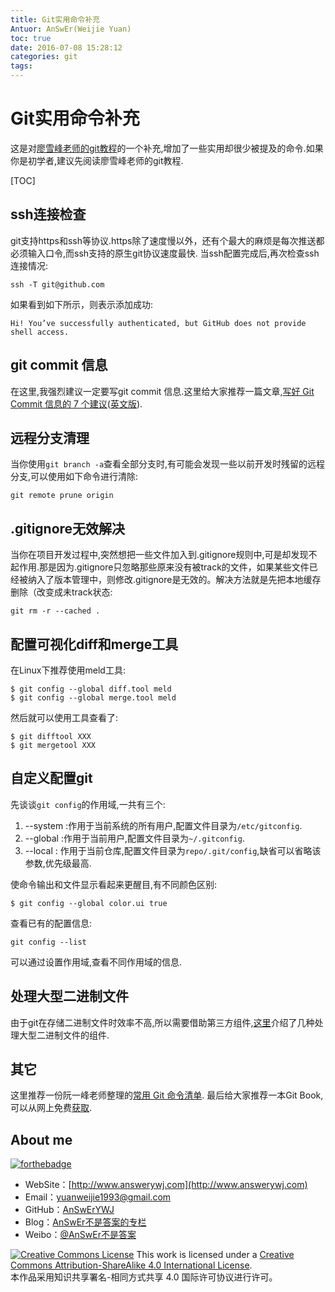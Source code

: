 ```yaml
---
title: Git实用命令补充
Antuor: AnSwEr(Weijie Yuan)
toc: true
date: 2016-07-08 15:28:12
categories: git
tags:
---
```



# Git实用命令补充
这是对[廖雪峰老师的git教程](http://www.liaoxuefeng.com/wiki/0013739516305929606dd18361248578c67b8067c8c017b000)的一个补充,增加了一些实用却很少被提及的命令.如果你是初学者,建议先阅读廖雪峰老师的git教程.

[TOC]


## ssh连接检查
git支持https和ssh等协议.https除了速度慢以外，还有个最大的麻烦是每次推送都必须输入口令,而ssh支持的原生git协议速度最快.
当ssh配置完成后,再次检查ssh连接情况:
```
ssh -T git@github.com
```
如果看到如下所示，则表示添加成功:
```
Hi! You’ve successfully authenticated, but GitHub does not provide shell access.
```

## git commit 信息
在这里,我强烈建议一定要写git commit 信息.这里给大家推荐一篇文章,[写好 Git Commit 信息的 7 个建议](http://blog.jobbole.com/92713/)([英文版](http://chris.beams.io/posts/git-commit/)).

## 远程分支清理
当你使用`git branch -a`查看全部分支时,有可能会发现一些以前开发时残留的远程分支,可以使用如下命令进行清除:
```
git remote prune origin
```

## .gitignore无效解决
当你在项目开发过程中,突然想把一些文件加入到.gitignore规则中,可是却发现不起作用.那是因为.gitignore只忽略那些原来没有被track的文件，如果某些文件已经被纳入了版本管理中，则修改.gitignore是无效的。解决方法就是先把本地缓存删除（改变成未track状态:
```
git rm -r --cached .
```

## 配置可视化diff和merge工具
在Linux下推荐使用meld工具:
```
$ git config --global diff.tool meld
$ git config --global merge.tool meld
```
然后就可以使用工具查看了:
```
$ git difftool XXX
$ git mergetool XXX
```

## 自定义配置git
先谈谈`git config`的作用域,一共有三个:
1. --system :作用于当前系统的所有用户,配置文件目录为`/etc/gitconfig`.
2. --global :作用于当前用户,配置文件目录为`~/.gitconfig`.
3. --local : 作用于当前仓库,配置文件目录为`repo/.git/config`,缺省可以省略该参数,优先级最高.

使命令输出和文件显示看起来更醒目,有不同颜色区别:
```
$ git config --global color.ui true
```

查看已有的配置信息:
```
git config --list
```
可以通过设置作用域,查看不同作用域的信息.


## 处理大型二进制文件
由于git在存储二进制文件时效率不高,所以需要借助第三方组件,[这里](http://www.oschina.net/news/71365/git-annex-lfs-bigfiles-fat-media-bigstore-sym)介绍了几种处理大型二进制文件的组件.

## 其它
这里推荐一份阮一峰老师整理的[常用 Git 命令清单](http://www.ruanyifeng.com/blog/2015/12/git-cheat-sheet.html).
最后给大家推荐一本Git Book,可以从网上免费[获取](https://git-scm.com/book/en/v2).

## About me
[![forthebadge](http://forthebadge.com/images/badges/ages-20-30.svg)](http://forthebadge.com)
- WebSite：[http://www.answerywj.com](http://www.answerywj.com)
- Email：[yuanweijie1993@gmail.com]()
- GitHub：[AnSwErYWJ](https://github.com/AnSwErYWJ)
- Blog：[AnSwEr不是答案的专栏](http://blog.csdn.net/u011192270)
- Weibo：[@AnSwEr不是答案](http://weibo.com/1783591593)

<a rel="license" href="http://creativecommons.org/licenses/by-sa/4.0/"><img alt="Creative Commons License" style="border-width:0" src="https://i.creativecommons.org/l/by-sa/4.0/88x31.png" /></a> This work is licensed under a <a rel="license" href="http://creativecommons.org/licenses/by-sa/4.0/">Creative Commons Attribution-ShareAlike 4.0 International License</a>.  
本作品采用知识共享署名-相同方式共享 4.0 国际许可协议进行许可。

